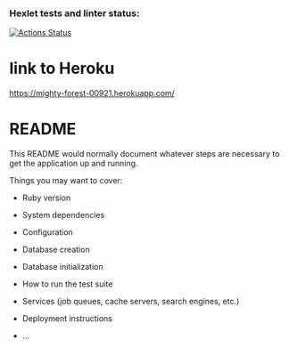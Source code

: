 ### Hexlet tests and linter status:

[![Actions Status](https://github.com/Liocha/rails-project-lvl2/workflows/hexlet-check/badge.svg)](https://github.com/Liocha/rails-project-lvl2/actions)

# link to Heroku

https://mighty-forest-00921.herokuapp.com/

# README

This README would normally document whatever steps are necessary to get the
application up and running.

Things you may want to cover:

- Ruby version

- System dependencies

- Configuration

- Database creation

- Database initialization

- How to run the test suite

- Services (job queues, cache servers, search engines, etc.)

- Deployment instructions

- ...
